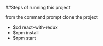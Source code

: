 ##Steps of running this project

from the command prompt clone the project

* $cd react-with-redux
* $npm install
* $npm start